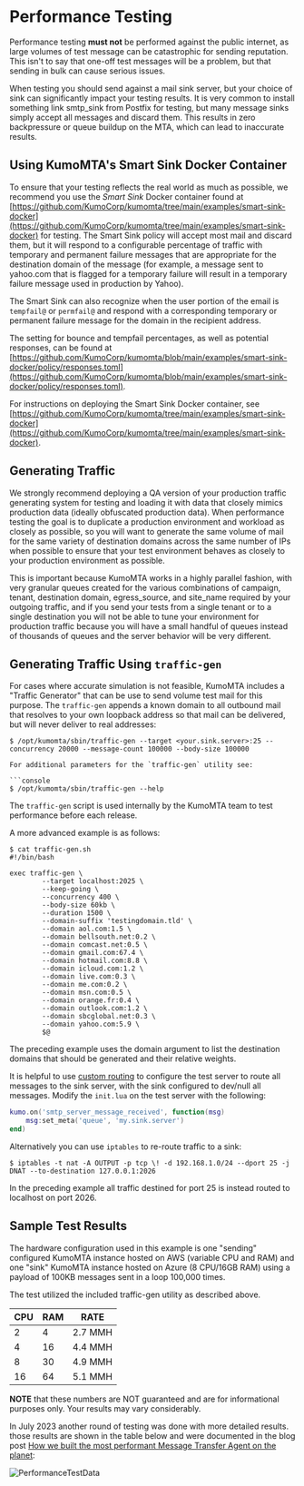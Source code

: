 # Performance Testing
Performance testing **must not** be performed against the public internet, as large volumes of test message can be catastrophic for sending reputation. This isn't to say that one-off test messages will be a problem, but that sending in bulk can cause serious issues.

When testing you should send against a mail sink server, but your choice of sink can significantly impact your testing results. It is very common to install something link smtp_sink from Postfix for testing, but many message sinks simply accept all messages and discard them. This results in zero backpressure or queue buildup on the MTA, which can lead to inaccurate results.

## Using KumoMTA's Smart Sink Docker Container
To ensure that your testing reflects the real world as much as possible, we recommend you use the *Smart Sink* Docker container found at [https://github.com/KumoCorp/kumomta/tree/main/examples/smart-sink-docker](https://github.com/KumoCorp/kumomta/tree/main/examples/smart-sink-docker) for testing. The Smart Sink policy will accept most mail and discard them, but it will respond to a configurable percentage of traffic with temporary and permanent failure messages that are appropriate for the destination domain of the message (for example, a message sent to yahoo.com that is flagged for a temporary failure will result in a temporary failure message used in production by Yahoo).

The Smart Sink can also recognize when the user portion of the email is `tempfail@` or `permfail@` and respond with a corresponding temporary or permanent failure message for the domain in the recipient address.

The setting for bounce and tempfail percentages, as well as potential responses, can be found at [https://github.com/KumoCorp/kumomta/blob/main/examples/smart-sink-docker/policy/responses.toml](https://github.com/KumoCorp/kumomta/blob/main/examples/smart-sink-docker/policy/responses.toml).

For instructions on deploying the Smart Sink Docker container, see [https://github.com/KumoCorp/kumomta/tree/main/examples/smart-sink-docker](https://github.com/KumoCorp/kumomta/tree/main/examples/smart-sink-docker).

## Generating Traffic
We strongly recommend deploying a QA version of your production traffic generating system for testing and loading it with data that closely mimics production data (ideally obfuscated production data). When performance testing the goal is to duplicate a production environment and workload as closely as possible, so you will want to generate the same volume of mail for the same variety of destination domains across the same number of IPs when possible to ensure that your test environment behaves as closely to your production environment as possible.

This is important because KumoMTA works in a highly parallel fashion, with very granular queues created for the various combinations of campaign, tenant, destination domain, egress_source, and site_name required by your outgoing traffic, and if you send your tests from a single tenant or to a single destination you will not be able to tune your environment for production traffic because you will have a small handful of queues instead of thousands of queues and the server behavior will be very different.

## Generating Traffic Using `traffic-gen`
For cases where accurate simulation is not feasible, KumoMTA includes a "Traffic Generator" that can be use to send volume test mail for this purpose. The `traffic-gen` appends a known domain to all outbound mail that resolves to your own loopback address so that mail can be delivered, but will never deliver to real addresses:

```console
$ /opt/kumomta/sbin/traffic-gen --target <your.sink.server>:25 --concurrency 20000 --message-count 100000 --body-size 100000

For additional parameters for the `traffic-gen` utility see:

```console
$ /opt/kumomta/sbin/traffic-gen --help
```

The `traffic-gen` script is used internally by the KumoMTA team to test performance before each release.

A more advanced example is as follows:

```console
$ cat traffic-gen.sh
#!/bin/bash

exec traffic-gen \
        --target localhost:2025 \
        --keep-going \
        --concurrency 400 \
        --body-size 60kb \
        --duration 1500 \
        --domain-suffix 'testingdomain.tld' \
        --domain aol.com:1.5 \
        --domain bellsouth.net:0.2 \
        --domain comcast.net:0.5 \
        --domain gmail.com:67.4 \
        --domain hotmail.com:8.8 \
        --domain icloud.com:1.2 \
        --domain live.com:0.3 \
        --domain me.com:0.2 \
        --domain msn.com:0.5 \
        --domain orange.fr:0.4 \
        --domain outlook.com:1.2 \
        --domain sbcglobal.net:0.3 \
        --domain yahoo.com:5.9 \
        $@
```

The preceding example uses the domain argument to list the destination domains that should be generated and their relative weights.

It is helpful to use [custom routing](https://docs.kumomta.com/userguide/policy/routing/) to configure the test server to route all messages to the sink server, with the sink configured to dev/null all messages. Modify the `init.lua` on the test server with the following:

```lua
kumo.on('smtp_server_message_received', function(msg)
    msg:set_meta('queue', 'my.sink.server')
end)
```

Alternatively you can use `iptables` to re-route traffic to a sink:

```console
$ iptables -t nat -A OUTPUT -p tcp \! -d 192.168.1.0/24 --dport 25 -j DNAT --to-destination 127.0.0.1:2026
```

In the preceding example all traffic destined for port 25 is instead routed to localhost on port 2026.

## Sample Test Results
The hardware configuration used in this example is one "sending" configured KumoMTA instance hosted on AWS (variable CPU and RAM) and one "sink" KumoMTA instance hosted on Azure (8 CPU/16GB RAM) using a payload of 100KB messages sent in a loop 100,000 times.

The test utilized the included traffic-gen utility as described above.

| CPU | RAM | RATE |
| --- | --- | --- |
| 2   | 4  |  2.7 MMH  |
| 4   | 16  | 4.4 MMH  |
| 8   | 30  | 4.9 MMH  |
| 16   | 64  | 5.1 MMH  |

**NOTE** that these numbers are NOT guaranteed and are for informational purposes only. Your results may vary considerably.

In July 2023 another round of testing was done with more detailed results.  those results are shown in the table below and were documented in the blog post [How we built the most performant Message Transfer Agent on the planet](https://kumomta.com/blog/building-the-fastest-mta-on-the-planet):

![PerformanceTestData](https://docs.kumomta.com/assets/images/Performance_testing_kumomta_public.png)
